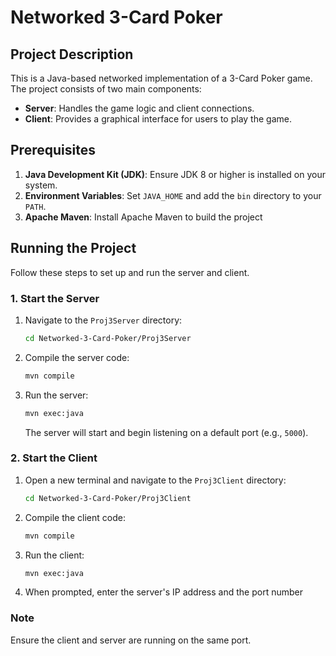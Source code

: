 # Networked 3-Card Poker

## Project Description
This is a Java-based networked implementation of a 3-Card Poker game. The project consists of two main components:
- **Server**: Handles the game logic and client connections.
- **Client**: Provides a graphical interface for users to play the game.

## Prerequisites
1. **Java Development Kit (JDK)**: Ensure JDK 8 or higher is installed on your system.
2. **Environment Variables**: Set `JAVA_HOME` and add the `bin` directory to your `PATH`.
3. **Apache Maven**: Install Apache Maven to build the project
   

## Running the Project
Follow these steps to set up and run the server and client.

### 1. Start the Server
1. Navigate to the `Proj3Server` directory:
   ```bash
   cd Networked-3-Card-Poker/Proj3Server
   ```
2. Compile the server code:
   ```bash
   mvn compile
   ```
  
3. Run the server:
   ```bash
   mvn exec:java
   ```
   The server will start and begin listening on a default port (e.g., `5000`).

### 2. Start the Client
1. Open a new terminal and navigate to the `Proj3Client` directory:
   ```bash
   cd Networked-3-Card-Poker/Proj3Client
   ```
2. Compile the client code:
   ```bash
   mvn compile
   ```
   
3. Run the client:
   ```bash
   mvn exec:java
   ```
4. When prompted, enter the server's IP address and the port number

### Note
Ensure the client and server are running on the same port.


